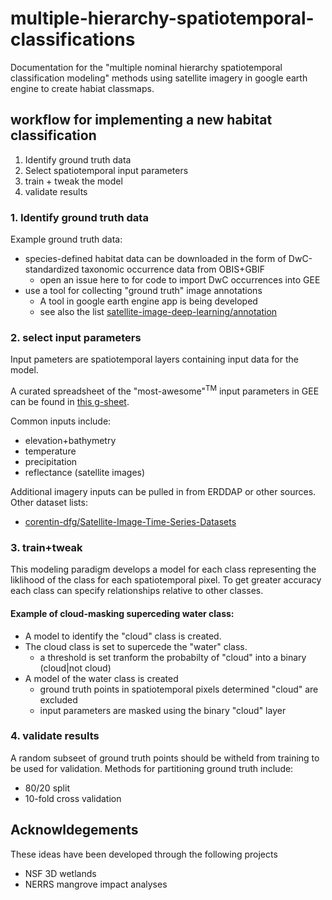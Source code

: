 # multiple-hierarchy-spatiotemporal-classifications
Documentation for the "multiple nominal hierarchy spatiotemporal classification modeling" methods using satellite imagery in google earth engine to create habiat classmaps.


## workflow for implementing a new habitat classification
1. Identify ground truth data
2. Select spatiotemporal input parameters
3. train + tweak the model
4. validate results

### 1. Identify ground truth data
Example ground truth data: 
* species-defined habitat data can be downloaded in the form of DwC-standardized taxonomic occurrence data from OBIS+GBIF 
    * open an issue here to for code to import DwC occurrences into GEE
* use a tool for collecting "ground truth" image annotations
    * A tool in google earth engine app is being developed
    * see also the list [satellite-image-deep-learning/annotation](https://github.com/satellite-image-deep-learning/annotation)

### 2. select input parameters
Input pameters are spatiotemporal layers containing input data for the model.

A curated spreadsheet of the "most-awesome"<sup>TM</sup> input parameters in GEE can be found in [this g-sheet](https://docs.google.com/spreadsheets/d/1VyBMu1hN-FpSVV7Gi6VSTS1e3gaiudj6ZqYzsuvv3zw/edit?usp=sharing).

Common inputs include:

* elevation+bathymetry
* temperature
* precipitation
* reflectance (satellite images)

Additional imagery inputs can be pulled in from ERDDAP or other sources.
Other dataset lists:
* [corentin-dfg/Satellite-Image-Time-Series-Datasets](https://github.com/corentin-dfg/Satellite-Image-Time-Series-Datasets)

### 3. train+tweak
This modeling paradigm develops a model for each class representing the liklihood of the class for each spatiotemporal pixel.
To get greater accuracy each class can specify relationships relative to other classes.

#### Example of cloud-masking superceding water class:
* A model to identify the "cloud" class is created.
* The cloud class is set to supercede the "water" class.
    * a threshold is set tranform the probabilty of "cloud" into a binary (cloud|not cloud)  
* A model of the water class is created
    * ground truth points in spatiotemporal pixels determined "cloud" are excluded
    * input parameters are masked using the binary "cloud" layer

### 4. validate results
A random subseet of ground truth points should be witheld from training to be used for validation.
Methods for partitioning ground truth include:
* 80/20 split
* 10-fold cross validation

## Acknowldegements
These ideas have been developed through the following projects
* NSF 3D wetlands
* NERRS mangrove impact analyses

